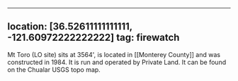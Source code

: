 
---
location: [36.52611111111111, -121.60972222222222]
tag: firewatch
---

Mt Toro (LO site) sits at 3564', is located in [[Monterey County]] and was constructed in 1984. It is run and operated by Private Land. It can be found on the Chualar USGS topo map.
